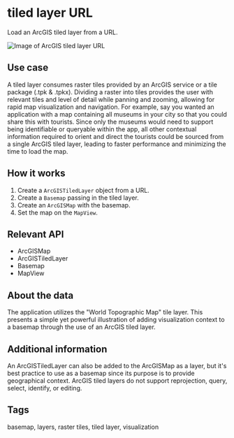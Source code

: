 #  tiled layer URL

Load an ArcGIS tiled layer from a URL.

![Image of ArcGIS tiled layer URL](arcgis-tiled-layer-url.png)

## Use case

A tiled layer consumes raster tiles provided by an ArcGIS service or a tile package (.tpk & .tpkx). Dividing a raster into tiles provides the user with relevant tiles and level of detail while panning and zooming, allowing for rapid map visualization and navigation. For example, say you wanted an application with a map containing all museums in your city so that you could share this with tourists. Since only the museums would need to support being identifiable or queryable within the app, all other contextual information required to orient and direct the tourists could be sourced from a single ArcGIS tiled layer, leading to faster performance and minimizing the time to load the map.


## How it works

1. Create a `ArcGISTiledLayer` object from a URL.
2. Create a `Basemap` passing in the tiled layer.
3. Create an `ArcGISMap` with the basemap.
4. Set the map on the `MapView`.

## Relevant API

* ArcGISMap
* ArcGISTiledLayer
* Basemap
* MapView

## About the data

The application utilizes the "World Topographic Map" tile layer. This presents a simple yet powerful illustration of adding visualization context to a basemap through the use of an ArcGIS tiled layer.

## Additional information

An ArcGISTiledLayer can also be added to the ArcGISMap as a layer, but it's best practice to use as a basemap since its purpose is to provide geographical context. ArcGIS tiled layers do not support reprojection, query, select, identify, or editing.

## Tags

basemap, layers, raster tiles, tiled layer, visualization
